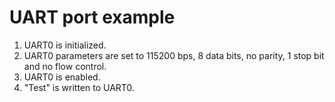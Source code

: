 # UART port example

1. UART0 is initialized.
2. UART0 parameters are set to 115200 bps, 8 data bits, no parity, 1 stop bit and no flow control.
3. UART0 is enabled.
4. "Test" is written to UART0. 

